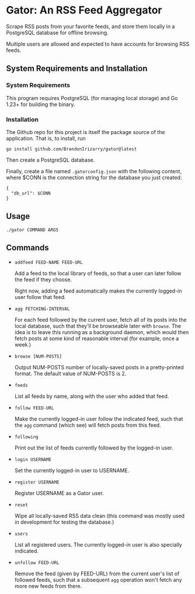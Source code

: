 # Gator: An RSS Feed Aggregator

Scrape RSS posts from your favorite feeds, and store them locally in a
PostgreSQL database for offline browsing.

Multiple users are allowed and expected to have accounts for browsing
RSS feeds.

## System Requirements and Installation

### System Requirements
This program requires PostgreSQL (for managing local storage) and Go
1.23+ for building the binary.

### Installation
The Github repo for this project is itself the package source of the
application. That is, to install, run

`go install github.com/BrandonIrizarry/gator@latest`

Then create a PostgreSQL database.

Finally, create a file named `.gatorconfig.json` with the following
content, where $CONN is the connection string for the database you
just created:

```
{
  "db_url": $CONN
}
```

## Usage

`./gator COMMAND ARGS`

## Commands

- `addfeed FEED-NAME FEED-URL`

    Add a feed to the local library of feeds, so that a user can later
    follow the feed if they choose.

    Right now, adding a feed automatically makes the currently logged-in
    user follow that feed.

- `agg FETCHING-INTERVAL`

    For each feed followed by the current user, fetch all of its posts
    into the local database, such that they'll be browseable later
    with `browse`.
        The idea is to leave this running as a background daemon, which
    would then fetch posts at some kind of reasonable interval (for
    example, once a week.)

- `browse [NUM-POSTS]`

    Output NUM-POSTS number of locally-saved posts in a pretty-printed
    format. The default value of NUM-POSTS is 2.

- `feeds`

    List all feeds by name, along with the user who added that feed.

- `follow FEED-URL`

    Make the currently logged-in user follow the indicated feed, such
    that the `agg` command (which see) will fetch posts from this
    feed.

- `following`

     Print out the list of feeds currently followed by the logged-in
     user.

- `login USERNAME`

    Set the currently logged-in user to USERNAME.

- `register USERNAME`

    Register USERNAME as a Gator user.

- `reset`

    Wipe all locally-saved RSS data clean (this command was mostly
    used in development for testing the database.)

- `users`

    List all registered users. The currently logged-in user is also
    specially indicated.

- `unfollow FEED-URL`

    Remove the feed (given by FEED-URL) from the current user's list
    of followed feeds, such that a subsequent `agg` operation won't
    fetch any more new feeds from there.
